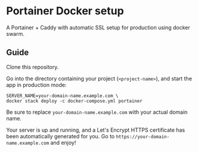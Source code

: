 
# Portainer Docker setup
A Portainer + Caddy with automatic SSL setup for production using docker swarm.

## Guide

Clone this repository.

Go into the directory containing your project (`<project-name>`), and start the app in production mode:

```
SERVER_NAME=your-domain-name.example.com \
docker stack deploy -c docker-compose.yml portainer
```

Be sure to replace `your-domain-name.example.com` with your actual domain name.

Your server is up and running, and a Let's Encrypt HTTPS certificate has been automatically generated for you.
Go to `https://your-domain-name.example.com` and enjoy!



